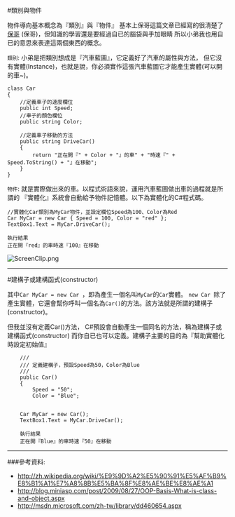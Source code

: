 #類別與物件

物件導向基本概念為『類別』與『物件』
基本上保哥這篇文章已經寫的很清楚了[保哥](http://blog.miniasp.com/post/2009/08/27/OOP-Basis-What-is-class-and-object.aspx) (保哥)，但知識的學習還是要經過自已的腦袋與手加眼睛
所以小弟我也用自已的意思來表達這兩個東西的概念。

`類別`:
小弟是把類別想成是『汽車藍圖』，它定義好了汽車的屬性與方法，
但它沒有實體(Instance)，也就是說，你必須實作這張汽車藍圖它才能產生實體(可以開的車~)。
 		
 	class Car
   	{
        //定義車子的速度欄位
        public int Speed;
        //車子的顏色欄位
        public string Color;

        //定義車子移動的方法
        public string DriveCar()
        {
            return "正在開『" + Color + "』的車" + "時速『" + Speed.ToString() + "』在移動";
        }
    }

`物件`:
就是實際做出來的車。以程式術語來說，運用汽車藍圖做出車的過程就是所謂的
『實體化』系統會自動給予物件記憶體。以下為實體化的C#程式碼。

	//實體化Car類別為MyCar物件，並設定欄位Speed為100、Color為Red
	Car MyCar = new Car { Speed = 100, Color = "red" };
	TextBox1.Text = MyCar.DriveCar();
	
	執行結果
	正在開『red』的車時速『100』在移動
	


![ScreenClip.png](http://user-image.logdown.io/user/13878/blog/13097/post/291235/Sq9edW1RDL2E34GPLBtw_ScreenClip.png)


---

#建構子或建構函式(constructor)

其中`Car MyCar = new Car `，即為產生一個名叫`MyCar`的`Car`實體。
`new Car `除了產生實體，它還會幫你呼叫一個名為`Car()`的方法。該方法就是所謂的建構子(constructor)。

但我並沒有定義Car()方法， C#預設會自動產生一個同名的方法，稱為建構子或建構函式(constructor)
而你自已也可以定義。建構子主要的目的為『幫助實體化時設定初始值』
        
        /// 
        /// 定義建構子，預設Speed為50，Color為Blue
        /// 
        public Car()
        {
            Speed = "50";
            Color = "Blue";
       
      
  		Car MyCar = new Car();
  		TextBox1.Text = MyCar.DriveCar();
		
		執行結果
		正在開『Blue』的車時速『50』在移動



---

###參考資料:

* http://zh.wikipedia.org/wiki/%E9%9D%A2%E5%90%91%E5%AF%B9%E8%B1%A1%E7%A8%8B%E5%BA%8F%E8%AE%BE%E8%AE%A1
* http://blog.miniasp.com/post/2009/08/27/OOP-Basis-What-is-class-and-object.aspx
* http://msdn.microsoft.com/zh-tw/library/dd460654.aspx
